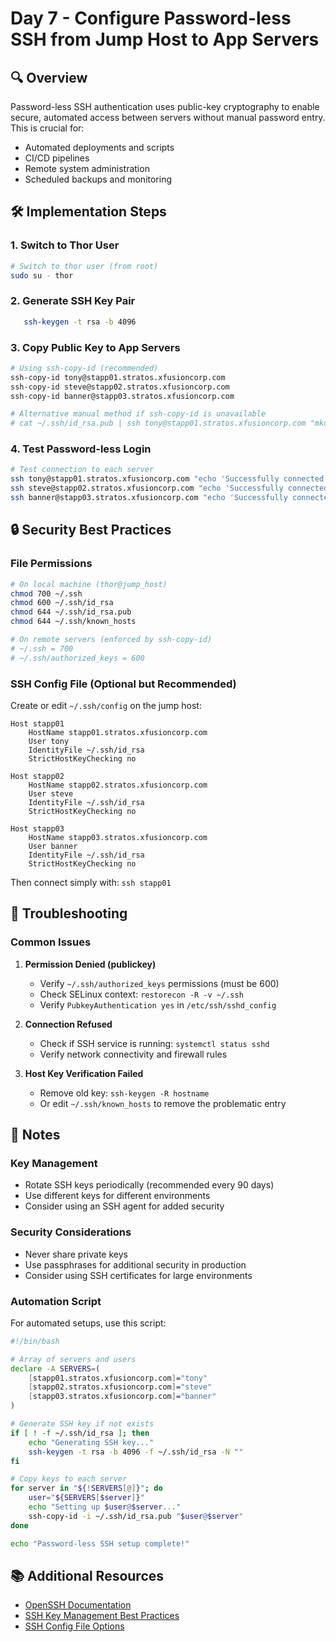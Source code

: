 # Day 7 - Configure Password-less SSH from Jump Host to App Servers

## 🔍 Overview
Password-less SSH authentication uses public-key cryptography to enable secure, automated access between servers without manual password entry. This is crucial for:
- Automated deployments and scripts
- CI/CD pipelines
- Remote system administration
- Scheduled backups and monitoring

## 🛠️ Implementation Steps

### 1. Switch to Thor User
```bash
# Switch to thor user (from root)
sudo su - thor
```

### 2. Generate SSH Key Pair
```bash
   ssh-keygen -t rsa -b 4096
```

### 3. Copy Public Key to App Servers
```bash
# Using ssh-copy-id (recommended)
ssh-copy-id tony@stapp01.stratos.xfusioncorp.com
ssh-copy-id steve@stapp02.stratos.xfusioncorp.com
ssh-copy-id banner@stapp03.stratos.xfusioncorp.com

# Alternative manual method if ssh-copy-id is unavailable
# cat ~/.ssh/id_rsa.pub | ssh tony@stapp01.stratos.xfusioncorp.com "mkdir -p ~/.ssh && chmod 700 ~/.ssh && cat >> ~/.ssh/authorized_keys && chmod 600 ~/.ssh/authorized_keys"
```

### 4. Test Password-less Login
```bash
# Test connection to each server
ssh tony@stapp01.stratos.xfusioncorp.com "echo 'Successfully connected to: '$(hostname)"
ssh steve@stapp02.stratos.xfusioncorp.com "echo 'Successfully connected to: '$(hostname)"
ssh banner@stapp03.stratos.xfusioncorp.com "echo 'Successfully connected to: '$(hostname)"
```

## 🔒 Security Best Practices

### File Permissions
```bash
# On local machine (thor@jump_host)
chmod 700 ~/.ssh
chmod 600 ~/.ssh/id_rsa
chmod 644 ~/.ssh/id_rsa.pub
chmod 644 ~/.ssh/known_hosts

# On remote servers (enforced by ssh-copy-id)
# ~/.ssh = 700
# ~/.ssh/authorized_keys = 600
```

### SSH Config File (Optional but Recommended)
Create or edit `~/.ssh/config` on the jump host:
```
Host stapp01
    HostName stapp01.stratos.xfusioncorp.com
    User tony
    IdentityFile ~/.ssh/id_rsa
    StrictHostKeyChecking no

Host stapp02
    HostName stapp02.stratos.xfusioncorp.com
    User steve
    IdentityFile ~/.ssh/id_rsa
    StrictHostKeyChecking no

Host stapp03
    HostName stapp03.stratos.xfusioncorp.com
    User banner
    IdentityFile ~/.ssh/id_rsa
    StrictHostKeyChecking no
```
Then connect simply with: `ssh stapp01`

## 🚨 Troubleshooting

### Common Issues
1. **Permission Denied (publickey)**
   - Verify `~/.ssh/authorized_keys` permissions (must be 600)
   - Check SELinux context: `restorecon -R -v ~/.ssh`
   - Verify `PubkeyAuthentication yes` in `/etc/ssh/sshd_config`

2. **Connection Refused**
   - Check if SSH service is running: `systemctl status sshd`
   - Verify network connectivity and firewall rules

3. **Host Key Verification Failed**
   - Remove old key: `ssh-keygen -R hostname`
   - Or edit `~/.ssh/known_hosts` to remove the problematic entry

## 📝 Notes

### Key Management
- Rotate SSH keys periodically (recommended every 90 days)
- Use different keys for different environments
- Consider using an SSH agent for added security

### Security Considerations
- Never share private keys
- Use passphrases for additional security in production
- Consider using SSH certificates for large environments

### Automation Script
For automated setups, use this script:
```bash
#!/bin/bash

# Array of servers and users
declare -A SERVERS=(
    [stapp01.stratos.xfusioncorp.com]="tony"
    [stapp02.stratos.xfusioncorp.com]="steve"
    [stapp03.stratos.xfusioncorp.com]="banner"
)

# Generate SSH key if not exists
if [ ! -f ~/.ssh/id_rsa ]; then
    echo "Generating SSH key..."
    ssh-keygen -t rsa -b 4096 -f ~/.ssh/id_rsa -N ""
fi

# Copy keys to each server
for server in "${!SERVERS[@]}"; do
    user="${SERVERS[$server]}"
    echo "Setting up $user@$server..."
    ssh-copy-id -i ~/.ssh/id_rsa.pub "$user@$server"
done

echo "Password-less SSH setup complete!"
```

## 📚 Additional Resources
- [OpenSSH Documentation](https://www.openssh.com/manual.html)
- [SSH Key Management Best Practices](https://www.ssh.com/ssh/key/)
- [SSH Config File Options](https://linux.die.net/man/5/ssh_config)